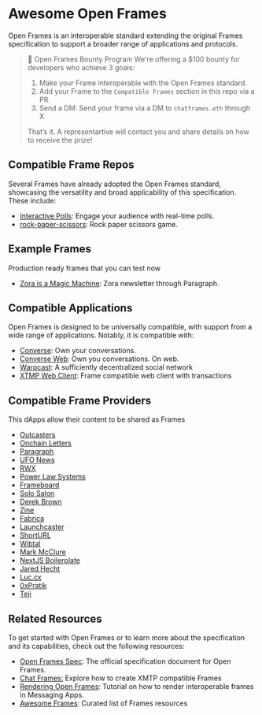 # Awesome Open Frames

Open Frames is an interoperable standard extending the original Frames specification to support a broader range of applications and protocols.

> 💸 Open Frames Bounty Program
> We're offering a $100 bounty for developers who achieve 3 goals:
>
> 1. Make your Frame interoperable with the Open Frames standard.
> 2. Add your Frame to the `Compatible Frames` section in this repo via a PR.
> 3. Send a DM: Send your frame via a DM to `chatframes.eth` through X
>
> That’s it. A representartive will contact you and share details on how to receive the prize!

## Compatible Frame Repos

Several Frames have already adopted the Open Frames standard, showcasing the versatility and broad applicability of this specification. These include:

- [Interactive Polls](https://github.com/xmtp-labs/fc-polls): Engage your audience with real-time polls.
- [rock-paper-scissors](https://github.com/Unshut-Labs/xmtp-frame-rock-paper-scissors): Rock paper scissors game.

## Example Frames

Production ready frames that you can test now

- [Zora is a Magic Machine](https://paragraph.xyz/@zora/zora-magic-machine): Zora newsletter through Paragraph.

## Compatible Applications

Open Frames is designed to be universally compatible, with support from a wide range of applications. Notably, it is compatible with:

- [Converse](https://getconverse.app/): Own your conversations.
- [Converse Web](https://app.converse.xyz/): Own you conversations. On web.
- [Warpcast](https://warpcast.com/): A sufficiently decentralized social network
- [XTMP Web Client](https://quickstart-web-one.vercel.app/): Frame compatible web client with transactions

## Compatible Frame Providers

This dApps allow their content to be shared as Frames

- [Outcasters](https://outcasters.xyz)
- [Onchain Letters](https://onchainletters.xyz)
- [Paragraph](https://paragraph.xyz)
- [UFO News](https://news.ufo.fm)
- [RWX](https://rwx.mrjonkane.com)
- [Power Law Systems](https://powerlaw.systems)
- [Frameboard](https://www.frameboard.com)
- [Solo Salon](https://solosalon.clinamenic.com)
- [Derek Brown](https://derekbrown.xyz)
- [Zine](https://zine.shamesoiree.com)
- [Fabrica](https://blog.fabrica.land)
- [Launchcaster](https://www.launchcaster.xyz)
- [ShortURL](https://shorturl.at)
- [Wibtal](https://wibtal.com)
- [Mark McClure](https://markmcclure.xyz)
- [NextJS Boilerplate](https://nextjs-boilerplate-xi-two-79.vercel.app)
- [Jared Hecht](https://jaredhecht.com)
- [Luc.cx](https://luc.cx)
- [0xPratik](https://0xpratik.com)
- [Teji](blog.teji.io)

## Related Resources

To get started with Open Frames or to learn more about the specification and its capabilities, check out the following resources:

- [Open Frames Spec](https://github.com/open-frames/spec): The official specification document for Open Frames.
- [Chat Frames](https://xmtp.org/docs/build/frames)[:](https://xmtp.org/docs/xip) Explore how to create XMTP compatible Frames
- [Rendering Open Frames](https://xmtp.org/docs/build/frames): Tutorial on how to render interoperable frames in Messaging Apps.
- [Awesome Frames](https://github.com/davidfurlong/awesome-frames?tab=readme-ov-file): Curated list of Frames resources
